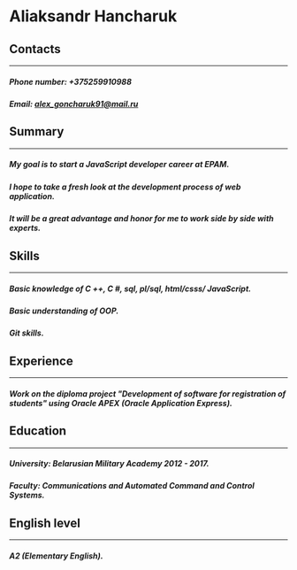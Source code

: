 # Aliaksandr Hancharuk
## Contacts
***
##### **Phone number:** +375259910988
##### **Email:** alex_goncharuk91@mail.ru

## Summary
***
##### My goal is to start a JavaScript developer career at EPAM.
##### I hope to take a fresh look at the development process of web application. 
##### It will be a great advantage and honor for me to work side by side with experts. 

## Skills
***
##### Basic knowledge of C ++, C #, sql, pl/sql, html/csss/ JavaScript.
##### Basic understanding of OOP.
##### Git skills.

## Experience
***
##### Work on the diploma project "Development of software for registration of students" using Oracle APEX (Oracle Application Express).

## Education
***
##### **University:** Belarusian Military Academy 2012 - 2017.
##### **Faculty:** Communications and Automated Command and Control Systems.

## English level
***
#####  A2 (Elementary English).
